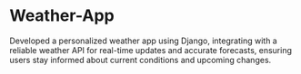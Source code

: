 # Weather-App
Developed a personalized weather app using Django, integrating with a reliable weather API for real-time updates and accurate forecasts, ensuring users stay informed about current conditions and upcoming changes.

